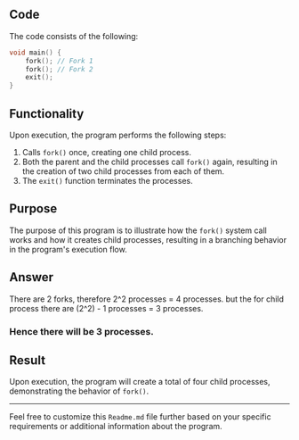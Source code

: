 ## Code

The code consists of the following:

```c
void main() {
    fork(); // Fork 1
    fork(); // Fork 2
    exit();
}
```

## Functionality

Upon execution, the program performs the following steps:

1. Calls `fork()` once, creating one child process.
2. Both the parent and the child processes call `fork()` again, resulting in the creation of two child processes from each of them.
3. The `exit()` function terminates the processes.

## Purpose

The purpose of this program is to illustrate how the `fork()` system call works and how it creates child processes, resulting in a branching behavior in the program's execution flow.

## Answer

There are 2 forks, therefore 2^2 processes = 4 processes.
but the for child process there are (2^2) - 1 processes = 3 processes.

### Hence there will be 3 processes.
## Result

Upon execution, the program will create a total of four child processes, demonstrating the behavior of `fork()`.

---

Feel free to customize this `Readme.md` file further based on your specific requirements or additional information about the program.
